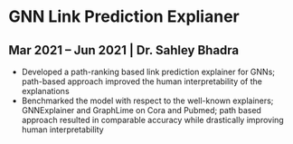 # GNN Link Prediction Explianer
## Mar 2021 – Jun 2021 | Dr. Sahley Bhadra

 * Developed a path-ranking based link prediction explainer for GNNs; path-based approach improved the human interpretability of the explanations
 * Benchmarked the model with respect to the well-known explainers; GNNExplainer and GraphLime on Cora and Pubmed; path based approach resulted in comparable accuracy while drastically improving human interpretability
 
